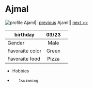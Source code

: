 # Ajmal 
![profile](https://scontent-bru2-1.xx.fbcdn.net/v/t1.0-9/67655969_649149762256560_4881641815540760576_n.jpg?_nc_cat=101&_nc_oc=AQk2rHs9Ntmpj4SW4demkMouw-GHSmeSe1LxEJgK08VnC08hlhU9Ap3AnapyuF9yNAQ&_nc_ht=scontent-bru2-1.xx&oh=5de9fcd00413c44c1cf63a2fa3adcebd&oe=5E834444)
Ajaml|| [previous](https://github.com/Nikske/challenge-markd)
Ajaml|| [next >>](https://github.com/AnnKemp/ProjectMarkDown_AnnKemp.git) 

| birthday      | 03/23       |  |
| ------------- |:-------------:| -----:|
| Gender      | Male         |          |
| Favoraite color      | Green      |   |
| Favoraite food |       Pizza          
* Hobbies
*        1swimming
